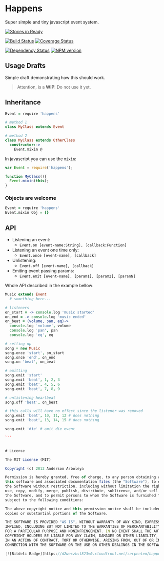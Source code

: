 # Happens

Super simple and tiny javascript event system.

[![Stories in Ready](https://badge.waffle.io/serpentem/happens.png)](http://waffle.io/serpentem/happens)  

[![Build Status](https://travis-ci.org/serpentem/happens.png?branch=master)](https://travis-ci.org/serpentem/happens) [![Coverage Status](https://coveralls.io/repos/serpentem/happens/badge.png)](https://coveralls.io/r/serpentem/happens)

[![Dependency Status](https://gemnasium.com/serpentem/happens.png)](https://gemnasium.com/serpentem/happens) [![NPM version](https://badge.fury.io/js/happens.png)](http://badge.fury.io/js/happens)

## Usage Drafts

Simple draft demonstrating how this should work.

> Attention, is a **WIP**! Do not use it yet.

## Inheritance

````coffeescript
Event = require 'happens'

# method 1
class MyClass extends Event

# method 2
class MyClass extends OtherClass
  constructor:->
    Event.mixin @
````

In javascript you can use the `mixin`:

````javascript
var Event = require('happens');

function MyClass(){
  Event.mixin(this);
} 
````

### Objects are welcome

````coffeescript
Event = require 'happens'
Event.mixin Obj = {}
````

## API

 - Listening an event:
   - `Event.on [event-name:String], [callback:Function]`
 - Listening an event one time only:
   - `Event.once [event-name], [callback]`
 - Unlistening:
   - `Event.off [event-name], [callback]`
 - Emiting event passing params:
   - `Event.emit [event-name], [param1], [param2], [paranN]`

Whole API described in the example bellow:

````coffeescript
Music extends Event
  # something here...

# listeners
on_start = -> console.log 'music started'
on_end = -> console.log 'music ended'
on_beat = (volume, pan, eq)->
  console.log 'volume', volume
  console.log 'pan', pan
  console.log 'eq', eq

# setting up
song = new Music
song.once 'start', on_start
song.once 'end', on_end
song.on 'beat', on_beat

# emitting
song.emit 'start'
song.emit 'beat', 1, 2, 3
song.emit 'beat', 4, 5, 6
song.emit 'beat', 7, 8, 9

# unlistening heartbeat
song.off 'beat', on_beat

# this calls will have no effect since the listener was removed
song.emit 'beat', 10, 11, 12 # does nothing
song.emit 'beat', 13, 14, 15 # does nothing

song.emit 'die' # emit die event

```


# License

The MIT License (MIT)

Copyright (c) 2013 Anderson Arboleya

Permission is hereby granted, free of charge, to any person obtaining a copy of
this software and associated documentation files (the "Software"), to deal in
the Software without restriction, including without limitation the rights to
use, copy, modify, merge, publish, distribute, sublicense, and/or sell copies of
the Software, and to permit persons to whom the Software is furnished to do so,
subject to the following conditions:

The above copyright notice and this permission notice shall be included in all
copies or substantial portions of the Software.

THE SOFTWARE IS PROVIDED "AS IS", WITHOUT WARRANTY OF ANY KIND, EXPRESS OR
IMPLIED, INCLUDING BUT NOT LIMITED TO THE WARRANTIES OF MERCHANTABILITY, FITNESS
FOR A PARTICULAR PURPOSE AND NONINFRINGEMENT. IN NO EVENT SHALL THE AUTHORS OR
COPYRIGHT HOLDERS BE LIABLE FOR ANY CLAIM, DAMAGES OR OTHER LIABILITY, WHETHER
IN AN ACTION OF CONTRACT, TORT OR OTHERWISE, ARISING FROM, OUT OF OR IN
CONNECTION WITH THE SOFTWARE OR THE USE OR OTHER DEALINGS IN THE SOFTWARE.

[![Bitdeli Badge](https://d2weczhvl823v0.cloudfront.net/serpentem/happens/trend.png)](https://bitdeli.com/free "Bitdeli Badge")


